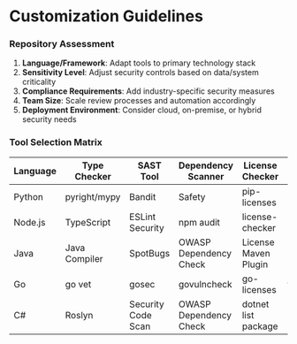 # Customization Guidelines

### Repository Assessment
1. **Language/Framework**: Adapt tools to primary technology stack
2. **Sensitivity Level**: Adjust security controls based on data/system criticality
3. **Compliance Requirements**: Add industry-specific security measures
4. **Team Size**: Scale review processes and automation accordingly
5. **Deployment Environment**: Consider cloud, on-premise, or hybrid security needs

### Tool Selection Matrix
| Language | Type Checker | SAST Tool | Dependency Scanner | License Checker | Test Framework |
|----------|--------------|-----------|-------------------|-----------------|----------------|
| Python | pyright/mypy | Bandit | Safety | pip-licenses | pytest |
| Node.js | TypeScript | ESLint Security | npm audit | license-checker | Jest |
| Java | Java Compiler | SpotBugs | OWASP Dependency Check | License Maven Plugin | JUnit |
| Go | go vet | gosec | govulncheck | go-licenses | testing |
| C# | Roslyn | Security Code Scan | OWASP Dependency Check | dotnet list package | xUnit |
